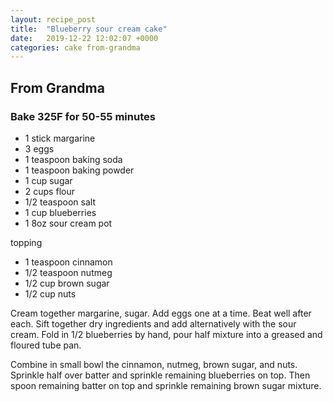 ```yaml
---
layout: recipe_post
title:  "Blueberry sour cream cake"
date:   2019-12-22 12:02:07 +0000
categories: cake from-grandma
---
```


## From Grandma
### Bake 325F for 50-55 minutes
* 1 stick margarine
* 3 eggs
* 1 teaspoon baking soda
* 1 teaspoon baking powder
* 1 cup sugar
* 2 cups flour
* 1/2 teaspoon salt 
* 1 cup blueberries
* 1 8oz sour cream pot

topping

* 1 teaspoon cinnamon
* 1/2 teaspoon nutmeg
* 1/2 cup brown sugar
* 1/2 cup nuts

Cream together margarine, sugar. Add eggs one at a time. Beat well after each. Sift together dry ingredients and add alternatively with the sour cream. Fold in 1/2 blueberries by hand, pour half mixture into a greased and floured tube pan.


Combine in small bowl the cinnamon, nutmeg, brown sugar, and nuts. Sprinkle half over batter and sprinkle remaining blueberries on top. Then spoon remaining batter on top and sprinkle remaining brown sugar mixture.
